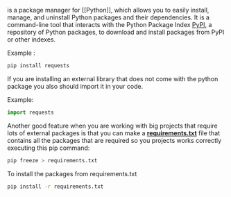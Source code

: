 is a package manager for [[Python]], which allows you to easily install, manage, and uninstall Python packages and their dependencies. It is a command-line tool that interacts with the Python Package Index [PyPI](https://pypi.org/), a repository of Python packages, to download and install packages from PyPI or other indexes.

Example :
```bash
pip install requests
```

If you are installing an external library that does not come with the python package you also should import it in your code. 

Example:
```python
import requests
```

Another good feature when you are working with big projects that require lots of external packages is that you can make a <u><b>requirements.txt</b></u> file that contains all the packages that are required so you projects works correctly executing this pip command:

```bash
pip freeze > requirements.txt
```

To install the packages from requirements.txt
```bash
pip install -r requirements.txt
```